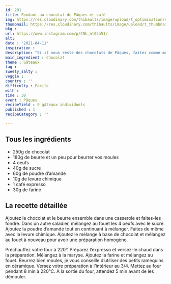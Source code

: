 ```yaml
---
id: 201
title: Fondant au chocolat de Pâques et café
img: https://res.cloudinary.com/thibaults/image/upload/t_optimisation/v1618162863/Recipes/20210411_fondant_chocolat_paques.jpg
thumbnail: https://res.cloudinary.com/thibaults/image/upload/t_thumbnail_josie/v1618162863/Recipes/20210411_fondant_chocolat_paques.jpg
bkg : 
url: https://www.instagram.com/p/CNh_nt0Jm51/
alt: 
date : '2021-04-11'
inspiration : 
description: "Si il vous reste des chocolats de Pâques, faites comme moi et réalisez ces fondants chocolat café."
main_ingredient : Chocolat
theme : Gâteaux
tag : 
sweety_salty : 
veggie : 
country : ''
difficulty : Facile
with : 
time : 30
event : Pâques
recipeYield : 9 gâteaux individuels
published : 1
recipeCategory : ''

---
```


## Tous les ingrédients
 - 250g de chocolat
 - 180g de beurre et un peu pour beurrer vos moules
 - 4 oeufs
 - 40g de sucre
 - 60g de poudre d’amande
 - 10g de levure chimique
 - 1 café expresso
 - 30g de farine

## La recette détaillée
Ajoutez le chocolat et le beurre ensemble dans une casserole et faites-les fondre. Dans un autre saladier, mélangez au fouet les 4 oeufs avec le sucre. Ajoutez la poudre d’amande tout en continuant à mélanger. Faites de même avec la levure chimique. Ajoutez le mélange à base de chocolat et mélangez au fouet à nouveau pour avoir une préparation homogène.

Préchauffez votre four à 220°. Préparez l’expresso et versez-le chaud dans la préparation. Mélangez à la maryse. Ajoutez la farine et mélangez au fouet. Beurrez bien moules, je vous conseille d’utiliser des petits ramequins en céramique. Versez votre préparation à l’intérieur au 3/4.
Mettez au four pendant 8 min à 220°C. A la sortie du four, attendez 5 min avant de les démouler.